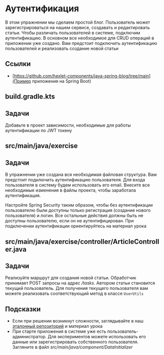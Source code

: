 #  Аутентификация

В этом упражнении мы сделаем простой блог. Пользователь может зарегистрироваться на нашем сервисе, создавать и редактировать статьи. Чтобы различать пользователей в системе, подключим аутентификацию. В основном все необходимое для CRUD операций в приложении уже создано. Вам предстоит подключить аутентификацию пользователей и реализовать создание новой статьи

## Ссылки

* [https://github.com/hexlet-components/java-spring-blog/tree/main](Пример приложения на Spring Boot)

## build.gradle.kts

## Задачи

Добавьте в проект зависимости, необходимые для работы аутентификации по JWT токену


## src/main/java/exercise

## Задачи

В упражнении уже создана вся необходимая файловая структура. Вам предстоит подключить аутентификацию пользователя. Для входа пользователя в систему будем использовать его email. Внесите все необходимые изменения в файлы проекта, чтобы заработала аутентификация.

Настройте Spring Security таким образом, чтобы без аутентификации пользователю были доступны только регистрация (создание нового пользователя) и логин. Все остальные действия должны быть не доступны пользователю, если он не аутентифицирован. При подключении аутентификации ориентируйтесь на материал урока


## src/main/java/exercise/controller/ArticleController.java

## Задачи

Реализуйте маршрут для создания новой статьи. Обработчик принимает POST запросы на адрес */tasks*. Автором статьи становится текущий пользователь. Для получения текущего пользователя вам можете реализовать соответствующий метод в классе `UserUtils`


## Подсказки

* Если при решении возникнут сложности, заглядывайте в наш [эталонный репозиторий](https://github.com/hexlet-components/java-spring-blog/tree/main) и материал урока
* При старте приложения в системе уже есть пользователь-администратор. Для экспериментов можете использовать его данные или зарегистрировать собственного пользователя. Загляните в файл *src/main/java/component/DataInitializer* 
